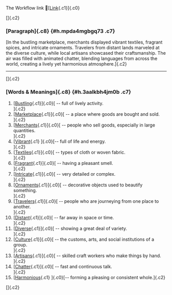 The Workflow link
👏[[Link](https://www.google.com/url?q=http://www.google.com&sa=D&source=editors&ust=1756748783480804&usg=AOvVaw1pt_MjdyrFteVX6X5E8kqr){.c1}]{.c0}

[]{.c2}

### [Paragraph]{.c8} {#h.mpda4mgbgq73 .c7}

[In the bustling marketplace, merchants displayed vibrant textiles,
fragrant spices, and intricate ornaments. Travelers from distant lands
marveled at the diverse culture, while local artisans showcased their
craftsmanship. The air was filled with animated chatter, blending
languages from across the world, creating a lively yet harmonious
atmosphere.]{.c2}

------------------------------------------------------------------------

[]{.c2}

### [Words & Meanings]{.c8} {#h.3aalkbh4jm0b .c7}

1.  [[Bustling](https://www.google.com/url?q=http://www.google.com&sa=D&source=editors&ust=1756748783481541&usg=AOvVaw0ditpAv3yVlbNLJA0og_oB){.c1}]{.c0}[ --
    full of lively activity.\
    ]{.c2}
2.  [[Marketplace](https://www.google.com/url?q=http://www.google.com&sa=D&source=editors&ust=1756748783481726&usg=AOvVaw2pnfM_7MkzgaJgD53o0Wih){.c1}]{.c0}[ --
    a place where goods are bought and sold.\
    ]{.c2}
3.  [[Merchants](https://www.google.com/url?q=http://www.google.com&sa=D&source=editors&ust=1756748783481873&usg=AOvVaw3RtdYqbYYZhUl7aCMXmt-W){.c1}]{.c0}[ --
    people who sell goods, especially in large quantities.\
    ]{.c2}
4.  [[Vibrant](https://www.google.com/url?q=http://www.google.com&sa=D&source=editors&ust=1756748783482023&usg=AOvVaw1Y1rPpXr4Nxgqyq7y1iPYM){.c1}
    ]{.c0}[-- full of life and energy.\
    ]{.c2}
5.  [[Textiles](https://www.google.com/url?q=http://www.google.com&sa=D&source=editors&ust=1756748783482141&usg=AOvVaw36F2TzRgMJskCf-KyRU0RL){.c1}]{.c0}[ --
    types of cloth or woven fabric.\
    ]{.c2}
6.  [[Fragrant](https://www.google.com/url?q=http://www.google.com&sa=D&source=editors&ust=1756748783482266&usg=AOvVaw3ei4plxUw4DmSDBJ9ZlIe5){.c1}]{.c0}[ --
    having a pleasant smell.\
    ]{.c2}
7.  [[Intricate](https://www.google.com/url?q=http://www.google.com&sa=D&source=editors&ust=1756748783482382&usg=AOvVaw0Gj38MT2m7KL3RS6NCmS0L){.c1}]{.c0}[ --
    very detailed or complex.\
    ]{.c2}
8.  [[Ornaments](https://www.google.com/url?q=http://www.google.com&sa=D&source=editors&ust=1756748783482515&usg=AOvVaw0xhA-WaxL5LwRq6NxcpPvl){.c1}]{.c0}[ --
    decorative objects used to beautify something.\
    ]{.c2}
9.  [[Travelers](https://www.google.com/url?q=http://www.google.com&sa=D&source=editors&ust=1756748783482711&usg=AOvVaw3XffmuhBgxC1m4biShbrDW){.c1}]{.c0}[ --
    people who are journeying from one place to another.\
    ]{.c2}
10. [[Distant](https://www.google.com/url?q=http://www.google.com&sa=D&source=editors&ust=1756748783482934&usg=AOvVaw1EU_MO52JczfedmxnXznuN){.c1}]{.c0}[ --
    far away in space or time.\
    ]{.c2}
11. [[Diverse](https://www.google.com/url?q=http://www.google.com&sa=D&source=editors&ust=1756748783483072&usg=AOvVaw0r1i1XI2RwmTr4ef1yoFJi){.c1}]{.c0}[ --
    showing a great deal of variety.\
    ]{.c2}
12. [[Culture](https://www.google.com/url?q=http://www.google.com&sa=D&source=editors&ust=1756748783483219&usg=AOvVaw0BryIZikgP1qyBK4beqxCr){.c1}]{.c0}[ --
    the customs, arts, and social institutions of a group.\
    ]{.c2}
13. [[Artisans](https://www.google.com/url?q=http://www.google.com&sa=D&source=editors&ust=1756748783483358&usg=AOvVaw3dtySvvuTuZHCZjSWSIEwv){.c1}]{.c0}[ --
    skilled craft workers who make things by hand.\
    ]{.c2}
14. [[Chatter](https://www.google.com/url?q=http://www.google.com&sa=D&source=editors&ust=1756748783483522&usg=AOvVaw3GHySSthyStQGi9FlSejTA){.c1}]{.c0}[ --
    fast and continuous talk.\
    ]{.c2}
15. [[Harmonious](https://www.google.com/url?q=http://www.google.com&sa=D&source=editors&ust=1756748783483663&usg=AOvVaw3PIkwgDSnyx2dLW0WyOuNu){.c1}
    ]{.c0}[-- forming a pleasing or consistent whole.]{.c2}

[]{.c2}
